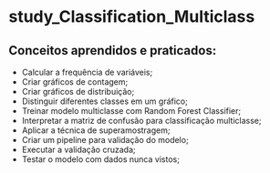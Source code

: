 # study_Classification_Multiclass

## Conceitos aprendidos e praticados:
- Calcular a frequência de variáveis;
- Criar gráficos de contagem;
- Criar gráficos de distribuição;
- Distinguir diferentes classes em um gráfico;
- Treinar modelo multiclasse com Random Forest Classifier;
- Interpretar a matriz de confusão para classificação multiclasse;
- Aplicar a técnica de superamostragem;
- Criar um pipeline para validação do modelo;
- Executar a validação cruzada;
- Testar o modelo com dados nunca vistos;
